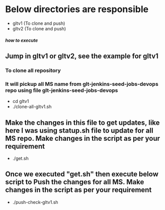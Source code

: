 # Below directories are responsible

  - gltv1 (To clone and push)
  - gltv2 (To clone and push)

##### how to execute
## Jump in gltv1 or gltv2, see the example for gltv1
### To clone all repository
### It will pickup all MS name from glt-jenkins-seed-jobs-devops repo using file glt-jenkins-seed-jobs-devops
  - cd gltv1
  - ./clone-all-gltv1.sh

## Make the changes in this file to get updates, like here I was using statup.sh file to update for all MS repo. Make changes in the script as per your requirement
  - ./get.sh

## Once we executed "get.sh" then execute below script to Push the changes for all MS. Make changes in the script as per your requirement
  - ./push-check-gltv1.sh
